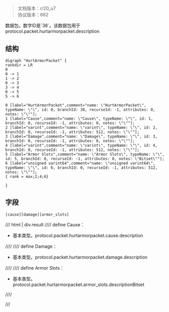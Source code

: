 # <!-- md:samp HurtArmorPacket -->

> 文档版本：r/20_u7<br/>协议版本：662

<!-- md:samp HurtArmorPacket -->数据包，数字ID是`38`。该数据包用于protocol.packet.hurtarmorpacket.description

## 结构

```viz
digraph "HurtArmorPacket" {
rankdir = LR
0
0 -> 1
1 -> 2
0 -> 3
3 -> 4
0 -> 5
5 -> 6

0 [label="HurtArmorPacket",comment="name: \"HurtArmorPacket\", typeName: \"\", id: 0, branchId: 38, recurseId: -1, attributes: 0, notes: \"\""];
1 [label="Cause",comment="name: \"Cause\", typeName: \"\", id: 1, branchId: 0, recurseId: -1, attributes: 0, notes: \"\""];
2 [label="varint",comment="name: \"varint\", typeName: \"\", id: 2, branchId: 0, recurseId: -1, attributes: 512, notes: \"\""];
3 [label="Damage",comment="name: \"Damage\", typeName: \"\", id: 3, branchId: 0, recurseId: -1, attributes: 0, notes: \"\""];
4 [label="varint",comment="name: \"varint\", typeName: \"\", id: 4, branchId: 0, recurseId: -1, attributes: 512, notes: \"\""];
5 [label="Armor Slots",comment="name: \"Armor Slots\", typeName: \"\", id: 5, branchId: 0, recurseId: -1, attributes: 0, notes: \"Bitset\""];
6 [label="unsigned varint64",comment="name: \"unsigned varint64\", typeName: \"\", id: 6, branchId: 0, recurseId: -1, attributes: 512, notes: \"\""];
{ rank = max;2;4;6}

}

```

## 字段

```title='HurtArmorPacket'
[cause][damage][armor_slots]
```

/// html | div.result
//// define
Cause：<!-- md:samp varint -->

- 基本类型。protocol.packet.hurtarmorpacket.cause.description


////
//// define
Damage：<!-- md:samp varint -->

- 基本类型。protocol.packet.hurtarmorpacket.damage.description


////
//// define
Armor Slots：<!-- md:samp unsigned varint64 -->

- 基本类型。protocol.packet.hurtarmorpacket.armor_slots.descriptionBitset


////

///

